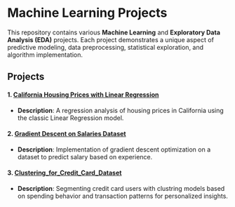 # Machine Learning Projects

This repository contains various **Machine Learning** and **Exploratory Data Analysis (EDA)** projects. Each project demonstrates a unique aspect of predictive modeling, data preprocessing, statistical exploration, and algorithm implementation.

## Projects

#### 1. [California Housing Prices with Linear Regression](./California_Housing_Prices_with_Linear_Regression)
   - **Description**: A regression analysis of housing prices in California using the classic Linear Regression model.

#### 2. [Gradient Descent on Salaries Dataset](./Gradient_Descent_on_Salaries_dataset)
   - **Description**: Implementation of gradient descent optimization on a dataset to predict salary based on experience.

#### 3. [Clustering_for_Credit_Card_Dataset](./Clustering_for_Credit_Card_Dataset)
   - **Description**: Segmenting credit card users with clustring models based on spending behavior and transaction patterns for personalized insights.

